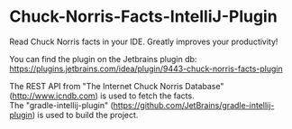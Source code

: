 # Chuck-Norris-Facts-IntelliJ-Plugin<br>

Read Chuck Norris facts in your IDE. Greatly improves your productivity!<br>

You can find the plugin on the Jetbrains plugin db: https://plugins.jetbrains.com/idea/plugin/9443-chuck-norris-facts-plugin<br>

The REST API from "The Internet Chuck Norris Database" (http://www.icndb.com) is used to fetch the facts.<br>
The "gradle-intellij-plugin" (https://github.com/JetBrains/gradle-intellij-plugin) is used to build the project.<br>

